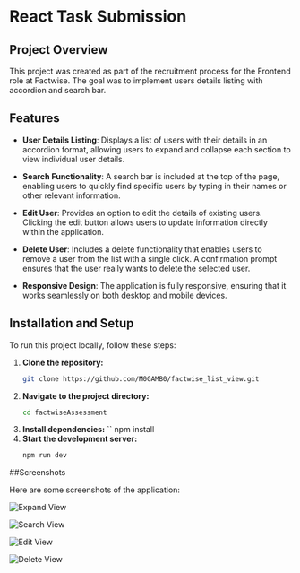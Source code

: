 # React Task Submission

## Project Overview

This project was created as part of the recruitment process for the Frontend role at Factwise. The goal was to implement users details listing with accordion and search bar.

## Features

- **User Details Listing**: Displays a list of users with their details in an accordion format, allowing users to expand and collapse each section to view individual user details.

- **Search Functionality**: A search bar is included at the top of the page, enabling users to quickly find specific users by typing in their names or other relevant information.

- **Edit User**: Provides an option to edit the details of existing users. Clicking the edit button allows users to update information directly within the application.

- **Delete User**: Includes a delete functionality that enables users to remove a user from the list with a single click. A confirmation prompt ensures that the user really wants to delete the selected user.

- **Responsive Design**: The application is fully responsive, ensuring that it works seamlessly on both desktop and mobile devices.

## Installation and Setup

To run this project locally, follow these steps:

1. **Clone the repository:**
   ```bash
   git clone https://github.com/M0GAMB0/factwise_list_view.git

2. **Navigate to the project directory:**
   ```bash
   cd factwiseAssessment
3. **Install dependencies:**
   ``
   npm install
4. **Start the development server:**
   ```bash
   npm run dev

##Screenshots

Here are some screenshots of the application:

![Expand View](https://i.postimg.cc/13xcfVQ8/Screenshot-2024-08-31-230113.png)

![Search View](https://i.postimg.cc/3NTn4tVb/Screenshot-2024-08-31-230349.png)

![Edit View](https://i.postimg.cc/t4bT7WBv/Screenshot-2024-08-31-230830.png)

![Delete View](https://i.postimg.cc/6q707DpK/delete-modal.png)


